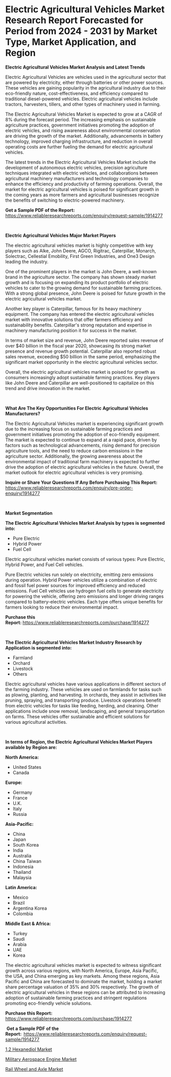 <p><h1>Electric Agricultural Vehicles Market Research Report Forecasted for Period from 2024 -  2031 by Market Type, Market Application, and Region</h1></p><p><strong>Electric Agricultural Vehicles Market Analysis and Latest Trends</strong></p>
<p><p>Electric Agricultural Vehicles are vehicles used in the agricultural sector that are powered by electricity, either through batteries or other power sources. These vehicles are gaining popularity in the agricultural industry due to their eco-friendly nature, cost-effectiveness, and efficiency compared to traditional diesel-powered vehicles. Electric agricultural vehicles include tractors, harvesters, tillers, and other types of machinery used in farming.</p><p>The Electric Agricultural Vehicles Market is expected to grow at a CAGR of 8% during the forecast period. The increasing emphasis on sustainable agriculture practices, government initiatives promoting the adoption of electric vehicles, and rising awareness about environmental conservation are driving the growth of the market. Additionally, advancements in battery technology, improved charging infrastructure, and reduction in overall operating costs are further fueling the demand for electric agricultural vehicles.</p><p>The latest trends in the Electric Agricultural Vehicles Market include the development of autonomous electric vehicles, precision agriculture techniques integrated with electric vehicles, and collaborations between agricultural machinery manufacturers and technology companies to enhance the efficiency and productivity of farming operations. Overall, the market for electric agricultural vehicles is poised for significant growth in the coming years as more farmers and agricultural businesses recognize the benefits of switching to electric-powered machinery.</p></p>
<p><strong>Get a Sample PDF of the Report:&nbsp;</strong> <a href="https://www.reliableresearchreports.com/enquiry/request-sample/1914277">https://www.reliableresearchreports.com/enquiry/request-sample/1914277</a></p>
<p>&nbsp;</p>
<p><strong>Electric Agricultural Vehicles Major Market Players</strong></p>
<p><p>The electric agricultural vehicles market is highly competitive with key players such as Alke, John Deere, AGCO, Rigitrac, Caterpillar, Monarch, Solectrac, Cellestial Emobility, First Green Industries, and One3 Design leading the industry.</p><p>One of the prominent players in the market is John Deere, a well-known brand in the agriculture sector. The company has shown steady market growth and is focusing on expanding its product portfolio of electric vehicles to cater to the growing demand for sustainable farming practices. With a strong global presence, John Deere is poised for future growth in the electric agricultural vehicles market.</p><p>Another key player is Caterpillar, famous for its heavy machinery equipment. The company has entered the electric agricultural vehicles market with innovative solutions that offer farmers efficiency and sustainability benefits. Caterpillar's strong reputation and expertise in machinery manufacturing position it for success in the market.</p><p>In terms of market size and revenue, John Deere reported sales revenue of over $40 billion in the fiscal year 2020, showcasing its strong market presence and revenue growth potential. Caterpillar also reported robust sales revenue, exceeding $50 billion in the same period, emphasizing the significant market opportunity in the electric agricultural vehicles sector.</p><p>Overall, the electric agricultural vehicles market is poised for growth as consumers increasingly adopt sustainable farming practices. Key players like John Deere and Caterpillar are well-positioned to capitalize on this trend and drive innovation in the market.</p></p>
<p>&nbsp;</p>
<p><strong>What Are The Key Opportunities For Electric Agricultural Vehicles Manufacturers?</strong></p>
<p><p>The Electric Agricultural Vehicles market is experiencing significant growth due to the increasing focus on sustainable farming practices and government initiatives promoting the adoption of eco-friendly equipment. The market is expected to continue to expand at a rapid pace, driven by factors such as technological advancements, rising demand for precision agriculture tools, and the need to reduce carbon emissions in the agriculture sector. Additionally, the growing awareness about the environmental impact of traditional farm machinery is expected to further drive the adoption of electric agricultural vehicles in the future. Overall, the market outlook for electric agricultural vehicles is very promising.</p></p>
<p><strong>Inquire or Share Your Questions If Any Before Purchasing This Report:</strong> <a href="https://www.reliableresearchreports.com/enquiry/pre-order-enquiry/1914277">https://www.reliableresearchreports.com/enquiry/pre-order-enquiry/1914277</a></p>
<p>&nbsp;</p>
<p><strong>Market Segmentation</strong></p>
<p><strong>The Electric Agricultural Vehicles Market Analysis by types is segmented into:</strong></p>
<p><ul><li>Pure Electric</li><li>Hybrid Power</li><li>Fuel Cell</li></ul></p>
<p><p>Electric agricultural vehicles market consists of various types: Pure Electric, Hybrid Power, and Fuel Cell vehicles. </p><p>Pure Electric vehicles run solely on electricity, emitting zero emissions during operation. Hybrid Power vehicles utilize a combination of electric and fossil fuel power sources for improved efficiency and reduced emissions. Fuel Cell vehicles use hydrogen fuel cells to generate electricity for powering the vehicle, offering zero emissions and longer driving ranges compared to battery-electric vehicles. Each type offers unique benefits for farmers looking to reduce their environmental impact.</p></p>
<p><strong>Purchase this Report:&nbsp;</strong><a href="https://www.reliableresearchreports.com/purchase/1914277">https://www.reliableresearchreports.com/purchase/1914277</a></p>
<p>&nbsp;</p>
<p><strong>The Electric Agricultural Vehicles Market Industry Research by Application is segmented into:</strong></p>
<p><ul><li>Farmland</li><li>Orchard</li><li>Livestock</li><li>Others</li></ul></p>
<p><p>Electric agricultural vehicles have various applications in different sectors of the farming industry. These vehicles are used on farmlands for tasks such as plowing, planting, and harvesting. In orchards, they assist in activities like pruning, spraying, and transporting produce. Livestock operations benefit from electric vehicles for tasks like feeding, herding, and cleaning. Other applications include snow removal, landscaping, and general transportation on farms. These vehicles offer sustainable and efficient solutions for various agricultural activities.</p></p>
<p>&nbsp;</p>
<p><strong>In terms of Region, the Electric Agricultural Vehicles Market Players available by Region are:</strong></p>
<p>
    <p> <strong> North America: </strong>
        <ul>
            <li>United States</li>
            <li>Canada</li>
        </ul>
        </p> 
    <p> <strong> Europe: </strong>
        <ul>
            <li>Germany</li>
            <li>France</li>
            <li>U.K.</li>
            <li>Italy</li>
            <li>Russia</li>
        </ul>
        </p> 
    <p> <strong> Asia-Pacific: </strong>
        <ul>
            <li>China</li>
            <li>Japan</li>
            <li>South Korea</li>
            <li>India</li>
            <li>Australia</li>
            <li>China Taiwan</li>
            <li>Indonesia</li>
            <li>Thailand</li>
            <li>Malaysia</li>
        </ul>
        </p> 
    <p> <strong> Latin America: </strong>
        <ul>
            <li>Mexico</li>
            <li>Brazil</li>
            <li>Argentina Korea</li>
            <li>Colombia</li>
        </ul>
        </p> 
    <p> <strong> Middle East & Africa: </strong>
        <ul>
            <li>Turkey</li>
            <li>Saudi</li>
            <li>Arabia</li>
            <li>UAE</li>
            <li>Korea</li>
        </ul>
    </p>
    </p>
<p><p>The electric agricultural vehicles market is expected to witness significant growth across various regions, with North America, Europe, Asia Pacific, the USA, and China emerging as key markets. Among these regions, Asia Pacific and China are forecasted to dominate the market, holding a market share percentage valuation of 35% and 30% respectively. The growth of electric agricultural vehicles in these regions can be attributed to increasing adoption of sustainable farming practices and stringent regulations promoting eco-friendly vehicle solutions.</p></p>
<p><strong>Purchase this Report: </strong><a href="https://www.reliableresearchreports.com/purchase/1914277">https://www.reliableresearchreports.com/purchase/1914277</a></p>
<p>&nbsp;<strong>Get a Sample PDF of the Report:&nbsp;&nbsp;</strong><a href="https://www.reliableresearchreports.com/enquiry/request-sample/1914277">https://www.reliableresearchreports.com/enquiry/request-sample/1914277</a></p>
<p><strong></strong></p>
<p><p><a href="https://view.publitas.com/reportprime-1/12-hexanediol-market-size-reflecting-a-forecast-till-2030-market-by-type-by-application-and-by-geography/">1,2 Hexanediol Market</a></p><p><a href="https://view.publitas.com/reportprime-1/military-aerospace-engine-market-research-report-forecasted-for-period-from-2023-2030-by-market-type-market-application-and-region/">Military Aerospace Engine Market</a></p><p><a href="https://view.publitas.com/reportprime-1/rail-wheel-and-axle-market-a-comprehensive-report-of-its-market-share-growth-trends-2023-2030/">Rail Wheel and Axle Market</a></p></p>